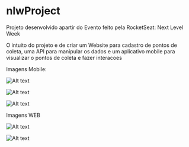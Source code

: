 # nlwProject

Projeto desenvolvido apartir do Evento feito pela RocketSeat: Next Level Week

O intuito do projeto e de criar um Website para cadastro de pontos de coleta, uma API para manipular os dados e um aplicativo mobile para visualizar o pontos de coleta e fazer interacoes

Imagens Mobile:

![Alt text](/../master/MOBO1.jpg?raw=true)

![Alt text](/../master/mobo2.jpg?raw=true)

![Alt text](/../master/MOBO3.jpg?raw=true)

Imagens WEB

![Alt text](/../master/WEB1.jpg?raw=true)

![Alt text](/../master/WEB2.jpg?raw=true)
